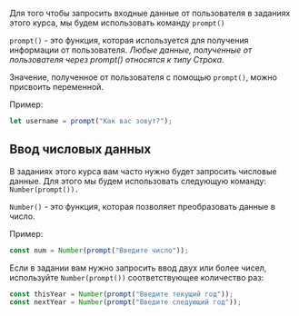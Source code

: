 Для того чтобы запросить входные данные от пользователя в заданиях этого курса, мы будем использовать команду `prompt()`

`prompt()` - это функция, которая используется для получения информации от пользователя. _Любые данные, полученные от пользователя через prompt() относятся к типу Строка._

Значение, полученное от пользователя с помощью `prompt()`, можно присвоить переменной.

Пример:

```js
let username = prompt("Как вас зовут?");
```

## Ввод числовых данных

В заданиях этого курса вам часто нужно будет запросить числовые данные. Для этого мы будем использовать следующую команду: `Number(prompt()).`

`Number()` - это функция, которая позволяет преобразовать данные в число.

Пример:

```js
const num = Number(prompt("Введите число"));
```

Если в задании вам нужно запросить ввод двух или более чисел, используйте `Number(prompt())` соответствующее количество раз:

```js
const thisYear = Number(prompt("Введите текущий год"));
const nextYear = Number(prompt("Введите следующий год"));
```

